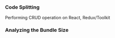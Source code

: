 ### Code Splitting

Performing CRUD operation on React, Redux/Toolkit

### Analyzing the Bundle Size
